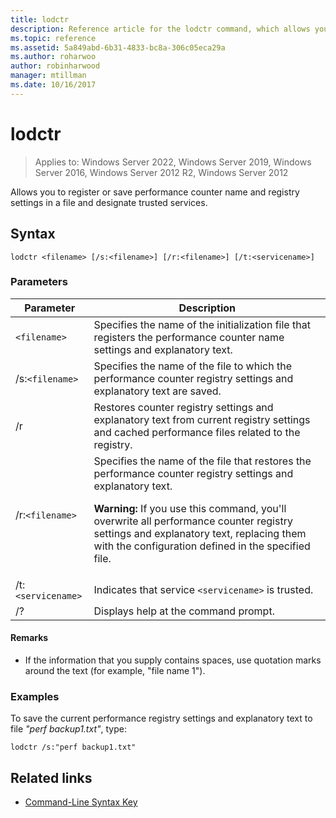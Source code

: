 ```yaml
---
title: lodctr
description: Reference article for the lodctr command, which allows you to register or save performance counter name and registry settings in a file and designate trusted services.
ms.topic: reference
ms.assetid: 5a849abd-6b31-4833-bc8a-306c05eca29a
ms.author: roharwoo
author: robinharwood
manager: mtillman
ms.date: 10/16/2017
---
```


# lodctr

>Applies to: Windows Server 2022, Windows Server 2019, Windows Server 2016, Windows Server 2012 R2, Windows Server 2012

Allows you to register or save performance counter name and registry settings in a file and designate trusted services.

## Syntax

```
lodctr <filename> [/s:<filename>] [/r:<filename>] [/t:<servicename>]
```

### Parameters

| Parameter | Description |
| --------- | ----------- |
| `<filename>` | Specifies the name of the initialization file that registers the performance counter name settings and explanatory text. |
| /s:`<filename>` | Specifies the name of the file to which the performance counter registry settings and explanatory text are saved. |
| /r | Restores counter registry settings and explanatory text from current registry settings and cached performance files related to the registry. |
| /r:`<filename>` | Specifies the name of the file that restores the performance counter registry settings and explanatory text.<p>**Warning:** If you use this command, you'll overwrite all performance counter registry settings and explanatory text, replacing them with the configuration defined in the specified file. |
| /t:`<servicename>` | Indicates that service `<servicename>` is trusted. |
| /? | Displays help at the command prompt. |

#### Remarks

- If the information that you supply contains spaces, use quotation marks around the text (for example, "file name 1").

### Examples

To save the current performance registry settings and explanatory text to file *"perf backup1.txt"*, type:

```
lodctr /s:"perf backup1.txt"
```

## Related links

- [Command-Line Syntax Key](command-line-syntax-key.md)
